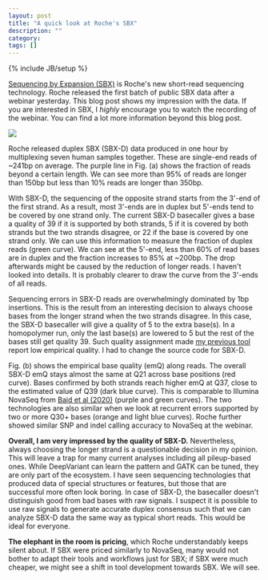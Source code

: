 ```yaml
---
layout: post
title: "A quick look at Roche's SBX"
description: ""
category: 
tags: []
---
```

{% include JB/setup %}

[Sequencing by Expansion (SBX)][sbx] is Roche's new short-read sequencing technology.
Roche released the first batch of public SBX data after a webinar yesterday.
This blog post shows my impression with the data.
If you are interested in SBX, I *highly* encourage you to watch the recording of the webinar.
You can find a lot more information beyond this blog post.

![][fig]

Roche released duplex SBX (SBX-D) data produced in one hour by multiplexing seven human samples together.
These are single-end reads of ~241bp on average.
The purple line in Fig. (a) shows the fraction of reads beyond a certain length.
We can see more than 95% of reads are longer than 150bp but less than 10% reads are longer than 350bp.

With SBX-D, the sequencing of the opposite strand starts from the 3'-end of the first strand.
As a result, most 3'-ends are in duplex but 5'-ends tend to be covered by one strand only.
The current SBX-D basecaller gives a base a quality of 39 if it is supported by both strands,
5 if it is covered by both strands but the two strands disagree,
or 22 if the base is covered by one strand only.
We can use this information to measure the fraction of duplex reads (green curve).
We can see at the 5'-end, less than 60% of read bases are in duplex
and the fraction increases to 85% at ~200bp.
The drop afterwards might be caused by the reduction of longer reads.
I haven't looked into details.
It is probably clearer to draw the curve from the 3'-ends of all reads.

Sequencing errors in SBX-D reads are overwhelmingly dominated by 1bp insertions.
This is the result from an interesting decision to always choose bases from the longer strand when the two strands disagree.
In this case, the SBX-D basecaller will give a quality of 5 to the extra base(s).
In a homopolymer run, only the last base(s) are lowered to 5 but the rest of the bases still get quality 39.
Such quality assignment made [my previous tool][mapchk] report low empirical quality.
I had to change the source code for SBX-D.

Fig. (b) shows the empirical base quality (emQ) along reads.
The overall SBX-D emQ stays almost the same at Q21 across base positions (red curve).
Bases confirmed by both strands reach higher emQ at Q37, close to the estimated value of Q39 (dark blue curve).
This is comparable to Illumina NovaSeq from [Baid et al (2020)][ns-data] (purple and green curves).
The two technologies are also similar when we look at recurrent errors supported by two or more Q30+ bases (orange and light blue curves).
Roche further showed similar SNP and indel calling accuracy to NovaSeq at the webinar.

**Overall, I am very impressed by the quality of SBX-D.**
Nevertheless, always choosing the longer strand is a questionable decision in my opinion.
This will leave a trap for many current analyses including all pileup-based ones.
While DeepVariant can learn the pattern and GATK can be tuned, they are only part of the ecosystem.
I have seen sequencing technologies that produced data of special structures or features,
but those that are successful more often look boring.
In case of SBX-D, the basecaller doesn't distinguish good from bad bases with raw signals.
I suspect it is possible to use raw signals to generate accurate duplex consensus
such that we can analyze SBX-D data the same way as typical short reads.
This would be ideal for everyone.

**The elephant in the room is pricing**, which Roche understandably keeps silent about.
If SBX were priced similarly to NovaSeq, many would not bother to adapt their tools and workflows just for SBX;
if SBX were much cheaper, we might see a shift in tool development towards SBX.
We will see.

[sbx]: https://sequencing.roche.com/us/en/article-listing/sequencing-platform-technologies.html
[mapchk]: https://github.com/lh3/htsbox/blob/lite/mapchk.c
[ns-data]: https://www.biorxiv.org/content/10.1101/2020.12.11.422022v1
[fig]: https://i.ibb.co/1f50pSyF/Screenshot-2025-09-11-at-20-25-15.png
